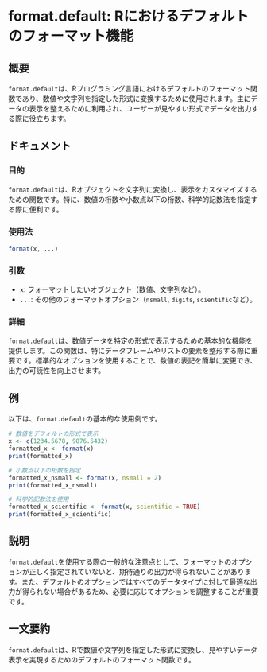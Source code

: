 <!--
Meta Description: # format.default: Rにおけるデフォルトのフォーマット機能 ## 概要 `format.default`は、Rプログラミング言語におけるデフォルトのフォーマット関数であり、数値や文字列を指定した形式に変換するために使用されます。主にデータの表示を整えるために利用され、ユーザーが見やす...
Meta Keywords: format, default, print, nsmall, scientific
-->

# format.default: Rにおけるデフォルトのフォーマット機能

## 概要
`format.default`は、Rプログラミング言語におけるデフォルトのフォーマット関数であり、数値や文字列を指定した形式に変換するために使用されます。主にデータの表示を整えるために利用され、ユーザーが見やすい形式でデータを出力する際に役立ちます。

## ドキュメント
### 目的
`format.default`は、Rオブジェクトを文字列に変換し、表示をカスタマイズするための関数です。特に、数値の桁数や小数点以下の桁数、科学的記数法を指定する際に便利です。

### 使用法
```R
format(x, ...)
```

### 引数
- `x`: フォーマットしたいオブジェクト（数値、文字列など）。
- `...`: その他のフォーマットオプション（`nsmall`, `digits`, `scientific`など）。

### 詳細
`format.default`は、数値データを特定の形式で表示するための基本的な機能を提供します。この関数は、特にデータフレームやリストの要素を整形する際に重要です。標準的なオプションを使用することで、数値の表記を簡単に変更でき、出力の可読性を向上させます。

## 例
以下は、`format.default`の基本的な使用例です。

```R
# 数値をデフォルトの形式で表示
x <- c(1234.5678, 9876.5432)
formatted_x <- format(x)
print(formatted_x)

# 小数点以下の桁数を指定
formatted_x_nsmall <- format(x, nsmall = 2)
print(formatted_x_nsmall)

# 科学的記数法を使用
formatted_x_scientific <- format(x, scientific = TRUE)
print(formatted_x_scientific)
```

## 説明
`format.default`を使用する際の一般的な注意点として、フォーマットのオプションが正しく指定されていないと、期待通りの出力が得られないことがあります。また、デフォルトのオプションではすべてのデータタイプに対して最適な出力が得られない場合があるため、必要に応じてオプションを調整することが重要です。

## 一文要約
`format.default`は、Rで数値や文字列を指定した形式に変換し、見やすいデータ表示を実現するためのデフォルトのフォーマット関数です。